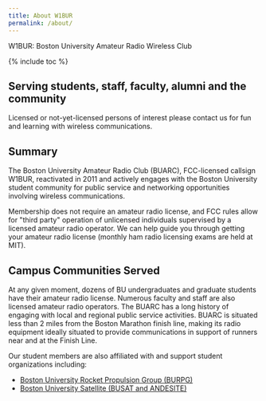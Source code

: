 ```yaml
---
title: About W1BUR
permalink: /about/
---
```


W1BUR: Boston University Amateur Radio Wireless Club

{% include toc %}

## Serving students, staff, faculty, alumni and the community

Licensed or not-yet-licensed persons of interest please contact us for fun and learning with wireless communications.

## Summary
The Boston University Amateur Radio Club (BUARC), FCC-licensed callsign W1BUR, reactivated in 2011 and actively engages with the Boston University student community for public service and networking opportunities involving wireless communications.

Membership does not require an amateur radio license, and FCC rules allow for "third party" operation of unlicensed individuals supervised by a licensed amateur radio operator. 
We can help guide you through getting your amateur radio license (monthly ham radio licensing exams are held at MIT).

## Campus Communities Served
At any given moment, dozens of BU undergraduates and graduate students have their amateur radio license. 
Numerous faculty and staff are also licensed amateur radio operators. 
The BUARC has a long history of engaging with local and regional public service activities. 
BUARC is situated less than 2 miles from the Boston Marathon finish line, making its radio equipment ideally situated to provide communications in support of runners near and at the Finish Line.

Our student members are also affiliated with and support student organizations including:

* [Boston University Rocket Propulsion Group (BURPG)](http://www.burocket.org/)
* [Boston University Satellite (BUSAT and ANDESITE)](http://www.bu.edu/busat/satellites/andesite/)


